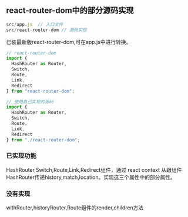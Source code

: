 ## react-router-dom中的部分源码实现  

```js
src/app.js  // 入口文件
src/react-router-dom // 源码实现  
```  


已装最新版react-router-dom,可在app.js中进行转换。 


```js
// react-router-dom
import {
  HashRouter as Router,
  Switch,
  Route,
  Link,
  Redirect
} from "react-router-dom";
```

```js
// 使用自己实现的源码  
import {
  HashRouter as Router,
  Switch,
  Route,
  Link,
  Redirect
} from "./react-router-dom";

```


### 已实现功能  
HashRouter,Switch,Route,Link,Redirect组件，通过 react context 从跟组件HashRouter传递history,match,location。实现这三个属性中的部分属性。

### 没有实现
withRouter,historyRouter,Route组件的render,children方法